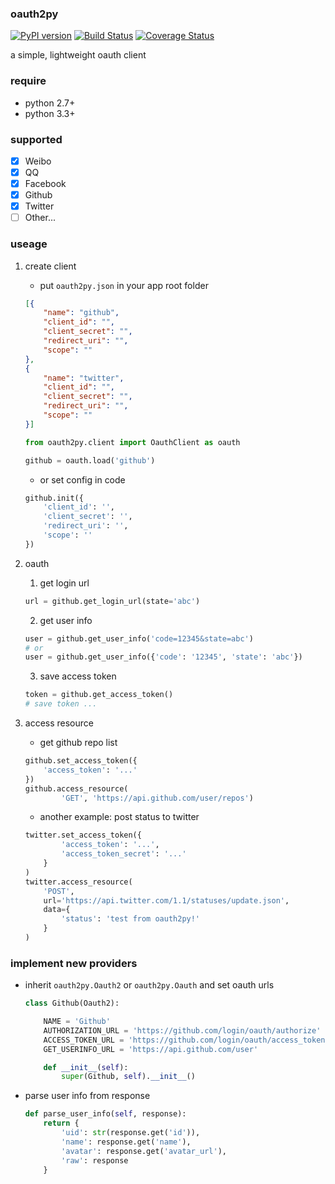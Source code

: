 
### oauth2py
[![PyPI version]][PyPI]
[![Build Status]][Travis CI]
[![Coverage Status]][Coverage]

a simple, lightweight oauth client

### require

+ python 2.7+
+ python 3.3+

### supported
- [x] Weibo
- [x] QQ
- [x] Facebook
- [x] Github
- [x] Twitter
- [ ] Other...

### useage
1. create client
    - put `oauth2py.json` in your app root folder

    ```json
    [{
        "name": "github",
        "client_id": "",
        "client_secret": "",
        "redirect_uri": "",
        "scope": ""
    },
    {
        "name": "twitter",
        "client_id": "",
        "client_secret": "",
        "redirect_uri": "",
        "scope": ""
    }]
    ```

    ```python
    from oauth2py.client import OauthClient as oauth

    github = oauth.load('github')
    ```
    - or set config in code

    ```python
    github.init({
        'client_id': '',
        'client_secret': '',
        'redirect_uri': '',
        'scope': ''
    })
    ```
2. oauth
    1. get login url

    ```python
    url = github.get_login_url(state='abc')
    ```

    2. get user info

    ```python
    user = github.get_user_info('code=12345&state=abc')
    # or
    user = github.get_user_info({'code': '12345', 'state': 'abc'})
    ```

    3. save access token

    ```python
    token = github.get_access_token()
    # save token ...
    ```

3. access resource
    - get github repo list

    ```python
    github.set_access_token({
        'access_token': '...'
    })
    github.access_resource(
            'GET', 'https://api.github.com/user/repos')
    ```

    - another example: post status to twitter

    ```python
    twitter.set_access_token({
            'access_token': '...',
            'access_token_secret': '...'
        }
    )
    twitter.access_resource(
        'POST',
        url='https://api.twitter.com/1.1/statuses/update.json',
        data={
            'status': 'test from oauth2py!'
        }
    )
    ```

### implement new providers
- inherit `oauth2py.Oauth2` or `oauth2py.Oauth` and set oauth urls

    ```python
    class Github(Oauth2):

        NAME = 'Github'
        AUTHORIZATION_URL = 'https://github.com/login/oauth/authorize'
        ACCESS_TOKEN_URL = 'https://github.com/login/oauth/access_token'
        GET_USERINFO_URL = 'https://api.github.com/user'

        def __init__(self):
            super(Github, self).__init__()

    ```

- parse user info from response

    ```python
    def parse_user_info(self, response):
        return {
            'uid': str(response.get('id')),
            'name': response.get('name'),
            'avatar': response.get('avatar_url'),
            'raw': response
        }
    ```


[PyPI]:              https://pypi.python.org/pypi/oauth2py
[PyPI version]:      https://img.shields.io/pypi/v/oauth2py.svg?style=flat
[Build Status]:      https://img.shields.io/travis/shadowsocks/shadowsocks/master.svg?style=flat
[Travis CI]:         https://travis-ci.org/caoyue/oauth2py
[Coverage Status]:   https://coveralls.io/repos/github/caoyue/oauth2py/badge.svg?branch=master
[Coverage]:          https://coveralls.io/github/caoyue/oauth2py?branch=master
